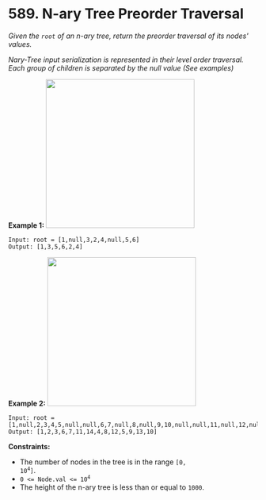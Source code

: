 # 589. N-ary Tree Preorder Traversal

_Given the `root` of an n-ary tree, return the preorder traversal of its nodes' values._

_Nary-Tree input serialization is represented in their level order traversal. Each group of children is separated by the null value (See examples)_

**Example 1:**
<img width="300" src="https://assets.leetcode.com/uploads/2018/10/12/narytreeexample.png">

```
Input: root = [1,null,3,2,4,null,5,6]
Output: [1,3,5,6,2,4]
```

**Example 2:**
<img width="300" src="https://assets.leetcode.com/uploads/2019/11/08/sample_4_964.png">

```
Input: root = [1,null,2,3,4,5,null,null,6,7,null,8,null,9,10,null,null,11,null,12,null,13,null,null,14]
Output: [1,2,3,6,7,11,14,4,8,12,5,9,13,10]
```

**Constraints:**

-   The number of nodes in the tree is in the range <code>[0, 10<sup>4</sup>]</code>.
-   <code>0 <= Node.val <= 10<sup>4</sup></code>
-   The height of the n-ary tree is less than or equal to `1000`.

